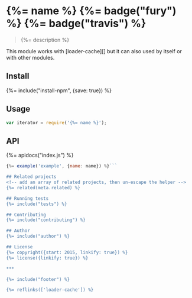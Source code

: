 # {%= name %} {%= badge("fury") %} {%= badge("travis") %}

> {%= description %}

This module works with [loader-cache][] but it can also used by itself or with other modules.

## Install
{%= include("install-npm", {save: true}) %}

## Usage

```js
var iterator = require('{%= name %}');
```

## API
<!-- add a path or glob pattern for files with code comments to use for docs  -->
{%= apidocs("index.js") %}

```js
{%= example('example', {name: name}) %}```

## Related projects
<!-- add an array of related projects, then un-escape the helper -->
{%= related(meta.related) %}

## Running tests
{%= include("tests") %}

## Contributing
{%= include("contributing") %}

## Author
{%= include("author") %}

## License
{%= copyright({start: 2015, linkify: true}) %}
{%= license({linkify: true}) %}

***

{%= include("footer") %}

{%= reflinks(['loader-cache']) %}
